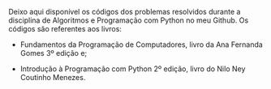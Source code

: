Deixo aqui disponível os códigos dos problemas resolvidos durante a disciplina de Algoritmos e Programação com Python no meu Github. Os códigos são referentes aos livros:

- Fundamentos da Programação de Computadores, livro da Ana Fernanda Gomes 3º edição e;  

- Introdução à Programação com Python 2º edição, livro do Nilo Ney Coutinho Menezes. 
